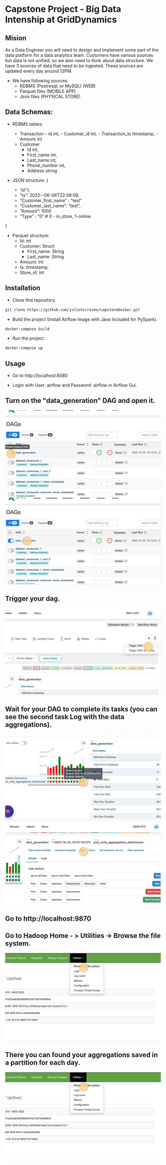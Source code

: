 # Capstone Project - Big Data Intenship at GridDynamics

## Mision

As a Data Engineer you will need to design and implement some part of the data platform for a data analytics team. Customers have various sources but data is not unified, so we also need to think about data structure. 
We have 3 sources of data that need to be ingested. These sources are updated every day around 12PM.

* We have following sources:
  - RDBMS (Postresql, or MySQL) (WEB) 
  - Parquet files (MOBILE APP) 
  - Json files (PHYSICAL STORE) 

## Data Schemas:

* RDBMS tables:
  - Transaction
	    - id int,
	    - Customer_id int,
	    - Transaction_ts timestamp,
	    - Amount int
  - Customer
	  - Id int,
	  - First_name int,
	  - Last_name int,
	  - Phone_number int,
	  - Address string

* JSON structure:
{
  - ‘id’:1,
  - “ts”: 2022--06-06T22:06:06, 
  - “Customer_first_name” : “test”
  - “Customer_last_name”: “test”,
  - “Amount”: 1000
  - “Type” : “0” # 0 - in_store, 1-online	

}

* Parquet structure:
  - Id: int
  - Customer: Struct
    - First_name: String
    - Last_name: String
  - Amount: int
  - ts: timestamp,
  - Store_id: int


## Installation

* Clone this repository.

```bash
git clone https://github.com/juliotorresma/capstoneDocker.git
```

* Build the project (Install Airflow image with Java Included for PySpark).

```bash
docker-compose build
```

* Run the project.

```bash
docker-compose up
```

## Usage

* Go to http://localhost:8080

* Login with User: airflow and Password: airflow in Airflow Gui.

## Turn on the "data_generation" DAG and open it.
![Step # 1](https://github.com/juliotorresma/capstoneDocker/blob/main/img/1.png?raw=true)
![Step # 2](https://github.com/juliotorresma/capstoneDocker/blob/main/img/2.png?raw=true)

## Trigger your dag.
![Step # 4](https://github.com/juliotorresma/capstoneDocker/blob/main/img/4.png?raw=true)

## Wait for your DAG to complete its tasks (you can see the second task Log with the data aggregations).
![Step # 5](https://github.com/juliotorresma/capstoneDocker/blob/main/img/5.png?raw=true)
![Step # 6](https://github.com/juliotorresma/capstoneDocker/blob/main/img/6.png?raw=true)

## Go to http://localhost:9870

## Go to Hadoop Home - > Utilities -> Browse the file system.
![Step # 7](https://github.com/juliotorresma/capstoneDocker/blob/main/img/7.png?raw=true)

## There you can found your aggregations saved in a partition for each day.
![Step # 7](https://github.com/juliotorresma/capstoneDocker/blob/main/img/7.png?raw=true)
